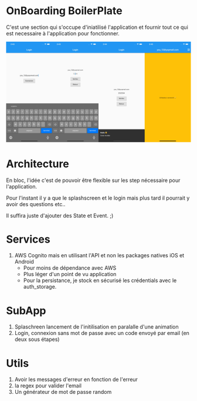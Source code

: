 # OnBoarding BoilerPlate

C'est une section qui s'occupe d'iniatilisé l'application et fournir tout ce qui est necessaire à l'application pour fonctionner.

![onboarding_screenshoot.jpg](onboarding_screenshoot.jpg)

# Architecture

En bloc, l'idée c'est de pouvoir être flexible sur les step nécessaire pour l'application.

Pour l'instant il y a que le splashscreen et le login mais plus tard il pourrait y avoir des questions etc.. 

Il suffira juste d'ajouter des State et Event. ;) 

# Services

1. AWS Cognito mais en utilisant l'API et non les packages natives iOS et Android
    - Pour moins de dépendance avec AWS
    - Plus léger d'un point de vu application
    - Pour la persistance, je stock en sécurisé les crédentials avec le auth_storage.

# SubApp

1. Splaschreen lancement de l'initilisation en paralalle d'une animation
2. Login, connexion sans mot de passe avec un code envoyé par email (en deux sous étapes)

# Utils

1. Avoir les messages d'erreur en fonction de l'erreur
2. la regex pour valider l'email
3. Un générateur de mot de passe random
